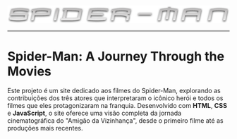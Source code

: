 <p align="center">
    <img width="650" src="https://github.com/GabrielaSozzo/spider-man/blob/main/assets/images/spiderman-tobey/movie-01/logo.png">
</p>

-------

# **Spider-Man: A Journey Through the Movies**
Este projeto é um site dedicado aos filmes do Spider-Man, explorando as contribuições dos três atores que interpretaram o icônico herói e todos os filmes que eles protagonizaram na franquia. Desenvolvido com **HTML**, **CSS** e **JavaScript**, o site oferece uma visão completa da jornada cinematográfica do "Amigão da Vizinhança", desde o primeiro filme até as produções mais recentes.

